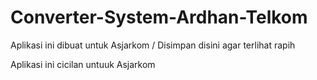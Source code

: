 # Converter-System-Ardhan-Telkom
Aplikasi ini dibuat untuk Asjarkom / Disimpan disini agar terlihat rapih

Aplikasi ini cicilan untuuk Asjarkom
